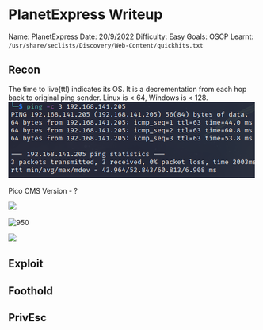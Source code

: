 # PlanetExpress Writeup
Name: PlanetExpress
Date:  20/9/2022
Difficulty:  Easy
Goals:  OSCP
Learnt: `/usr/share/seclists/Discovery/Web-Content/quickhits.txt`

## Recon

The time to live(ttl) indicates its OS. It is a decrementation from each hop back to original ping sender. Linux is < 64, Windows is < 128.
![ping](Screenshots/ping.png)

Pico CMS Version - ?

![](csrf.png)

![950](fh5co-header-subscribe.png)

![](config-yml.png)




## Exploit

## Foothold

## PrivEsc

